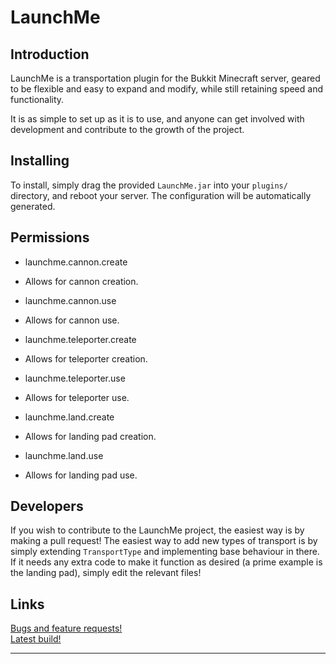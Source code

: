 LaunchMe
=========
Introduction
-------------
LaunchMe is a transportation plugin for the Bukkit Minecraft server, geared to be flexible and easy to expand and modify, while still retaining speed and functionality.

It is as simple to set up as it is to use, and anyone can get involved with development and contribute to the growth of the project.

Installing
-----------
To install, simply drag the provided `LaunchMe.jar` into your `plugins/` directory, and reboot your server. The configuration will be automatically generated.

Permissions
------------
* launchme.cannon.create
 - Allows for cannon creation.
* launchme.cannon.use
 - Allows for cannon use.
* launchme.teleporter.create
 - Allows for teleporter creation.
* launchme.teleporter.use
 - Allows for teleporter use.
* launchme.land.create
 - Allows for landing pad creation.
* launchme.land.use
 - Allows for landing pad use.

Developers
-----------
If you wish to contribute to the LaunchMe project, the easiest way is by making a pull request! The easiest way to add new types of transport is by simply extending `TransportType` and implementing base behaviour in there. If it needs any extra code to make it function as desired (a prime example is the landing pad), simply edit the relevant files! 

Links
-------
[Bugs and feature requests!](https://github.com/Spudstabber/LaunchMe/issues)  
[Latest build!](http://ci.forkofdoom.com/job/LaunchMe/lastBuild/)

---------------